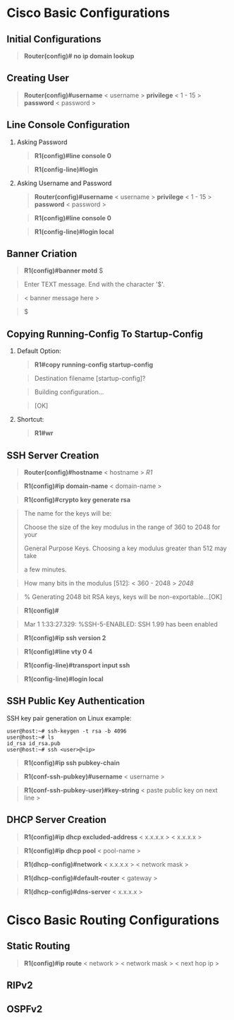 # Cisco Basic Configurations

## Initial Configurations 
> **Router(config)# no ip domain lookup**

## Creating User
> **Router(config)#username** < username > **privilege** < 1 - 15 > **password** < password > 

## Line Console Configuration
 1. Asking Password


	> **R1(config)#line console 0**

	> **R1(config-line)#login** 

2. Asking Username and Password

	> **Router(config)#username** < username > **privilege** < 1 - 15 > **password** < password >

	> **R1(config)#line console 0**

	> **R1(config-line)#login local** 

## Banner Criation
> **R1(config)#banner motd** $
 
> Enter TEXT message.  End with the character '$'.
 
> < banner message here >
 
> $	

## Copying Running-Config To Startup-Config
1. Default Option:

    > **R1#copy  running-config startup-config** 
   
    > Destination filename [startup-config]? 
   
    > Building configuration...
   
    > [OK]

2. Shortcut:

    > **R1#wr**

## SSH Server Creation 
> **Router(config)#hostname** < hostname > *R1*

> **R1(config)#ip domain-name** < domain-name >

> **R1(config)#crypto key generate rsa**

> The name for the keys will be: <hostname><domain-name>
>
> Choose the size of the key modulus in the range of 360 to 2048 for your
>
> General Purpose Keys. Choosing a key modulus greater than 512 may take
>
> a few minutes.
>

> How many bits in the modulus [512]: < 360 - 2048 > *2048*

>
> % Generating 2048 bit RSA keys, keys will be non-exportable...[OK]
>

> **R1(config)#** 

> Mar 1 1:33:27.329: %SSH-5-ENABLED: SSH 1.99 has been enabled
		
> **R1(config)#ip ssh version 2**

> **R1(config)#line vty 0 4** 

> **R1(config-line)#transport input ssh**

> **R1(config-line)#login local** 


## SSH Public Key Authentication
SSH key pair generation on Linux example:

    user@host:~# ssh-keygen -t rsa -b 4096
    user@host:~# ls
    id_rsa id_rsa.pub
    user@host:~# ssh <user>@<ip>

> **R1(config)#ip ssh pubkey-chain** 

> **R1(conf-ssh-pubkey)#username** < username >

> **R1(conf-ssh-pubkey-user)#key-string** < paste public key on next line >

## DHCP Server Creation
> **R1(config)#ip dhcp excluded-address** < x.x.x.x > < x.x.x.x >

> **R1(config)#ip dhcp pool** < pool-name > 

> **R1(dhcp-config)#network** < x.x.x.x > < network mask >

> **R1(dhcp-config)#default-router** < gateway >

> **R1(dhcp-config)#dns-server** < x.x.x.x >

# Cisco Basic Routing Configurations

## Static Routing 
> **R1(config)#ip route** < network > < network mask > < next hop ip >

## RIPv2

## OSPFv2

